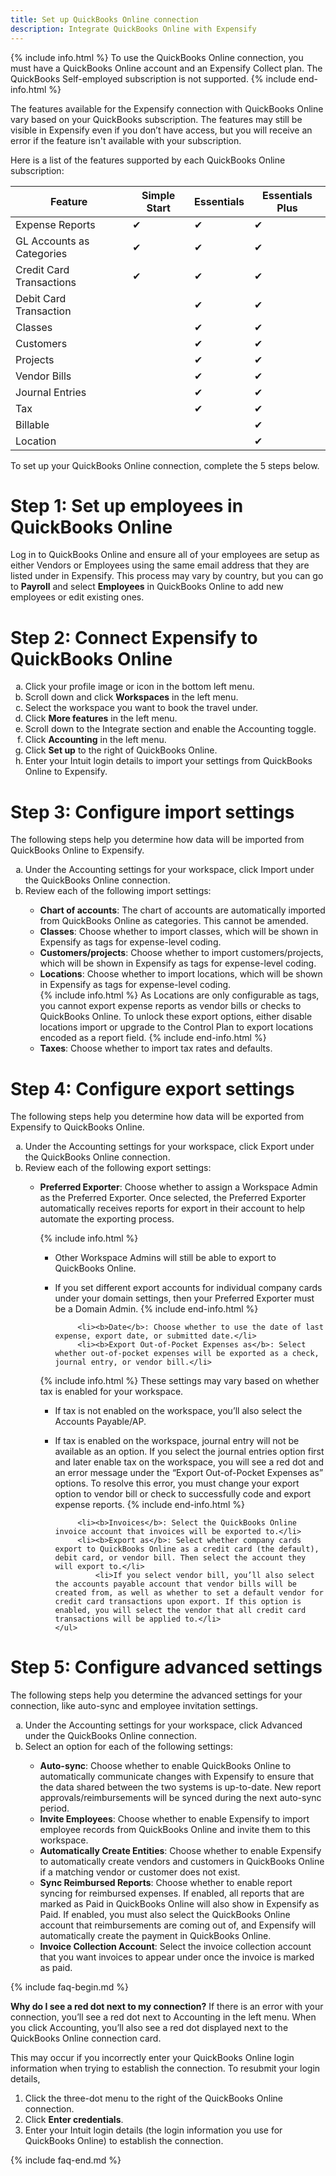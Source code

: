 ```yaml
---
title: Set up QuickBooks Online connection
description: Integrate QuickBooks Online with Expensify
---
```

<div id="new-expensify" markdown="1">

{% include info.html %}
To use the QuickBooks Online connection, you must have a QuickBooks Online account and an Expensify Collect plan. The QuickBooks Self-employed subscription is not supported.
{% include end-info.html %}

The features available for the Expensify connection with QuickBooks Online vary based on your QuickBooks subscription. The features may still be visible in Expensify even if you don’t have access, but you will receive an error if the feature isn't available with your subscription. 

Here is a list of the features supported by each QuickBooks Online subscription: 

| Feature                    | Simple Start | Essentials | Essentials Plus |
|----------------------------|--------------|------------|-----------------|
| Expense Reports            | &#10004;     | &#10004;   | &#10004;        |
| GL Accounts as Categories  | &#10004;     | &#10004;   | &#10004;        |
| Credit Card Transactions   | &#10004;     | &#10004;   | &#10004;        |
| Debit Card Transaction     |              | &#10004;   | &#10004;        |
| Classes                    |              | &#10004;   | &#10004;        |
| Customers                  |              | &#10004;   | &#10004;        |
| Projects                   |              | &#10004;   | &#10004;        |
| Vendor Bills               |              | &#10004;   | &#10004;        |
| Journal Entries            |              | &#10004;   | &#10004;        |
| Tax                        |              | &#10004;   | &#10004;        |
| Billable                   |              |            | &#10004;        |
| Location                   |              |            | &#10004;        |

To set up your QuickBooks Online connection, complete the 5 steps below.

# Step 1: Set up employees in QuickBooks Online

Log in to QuickBooks Online and ensure all of your employees are setup as either Vendors or Employees using the same email address that they are listed under in Expensify. This process may vary by country, but you can go to **Payroll** and select **Employees** in QuickBooks Online to add new employees or edit existing ones. 

# Step 2: Connect Expensify to QuickBooks Online

<ol type="a">
   <li>Click your profile image or icon in the bottom left menu.</li>
   <li>Scroll down and click <b>Workspaces</b> in the left menu.</li>
   <li>Select the workspace you want to book the travel under.</li>
   <li>Click <b>More features</b> in the left menu.</li>
   <li>Scroll down to the Integrate section and enable the Accounting toggle.</li>
   <li>Click <b>Accounting</b> in the left menu.</li>
   <li>Click <b>Set up</b> to the right of QuickBooks Online.</li>
   <li>Enter your Intuit login details to import your settings from QuickBooks Online to Expensify.</li>
</ol>

# Step 3: Configure import settings

The following steps help you determine how data will be imported from QuickBooks Online to Expensify. 

<ol type="a">
   <li>Under the Accounting settings for your workspace, click Import under the QuickBooks Online connection.</li>
   <li>Review each of the following import settings:</li>
       <ul>
           <li><b>Chart of accounts</b>: The chart of accounts are automatically imported from QuickBooks Online as categories. This cannot be amended.</li>
           <li><b>Classes</b>: Choose whether to import classes, which will be shown in Expensify as tags for expense-level coding.</li>
           <li><b>Customers/projects</b>: Choose whether to import customers/projects, which will be shown in Expensify as tags for expense-level coding.</li>
           <li><b>Locations</b>: Choose whether to import locations, which will be shown in Expensify as tags for expense-level coding.</li>
{% include info.html %}
As Locations are only configurable as tags, you cannot export expense reports as vendor bills or checks to QuickBooks Online. To unlock these export options, either disable locations import or upgrade to the Control Plan to export locations encoded as a report field.
{% include end-info.html %}
           <li><b>Taxes</b>: Choose whether to import tax rates and defaults.</li>
       </ul>
</ol>

# Step 4: Configure export settings

The following steps help you determine how data will be exported from Expensify to QuickBooks Online.

<ol type="a">
   <li>Under the Accounting settings for your workspace, click Export under the QuickBooks Online connection.</li>
   <li>Review each of the following export settings:</li>
       <ul>
           <li><b>Preferred Exporter</b>: Choose whether to assign a Workspace Admin as the Preferred Exporter. Once selected, the Preferred Exporter automatically receives reports for export in their account to help automate the exporting process.</li>  

{% include info.html %}
* Other Workspace Admins will still be able to export to QuickBooks Online. 
* If you set different export accounts for individual company cards under your domain settings, then your Preferred Exporter must be a Domain Admin.
{% include end-info.html %}

           <li><b>Date</b>: Choose whether to use the date of last expense, export date, or submitted date.</li>  
           <li><b>Export Out-of-Pocket Expenses as</b>: Select whether out-of-pocket expenses will be exported as a check, journal entry, or vendor bill.</li>  

{% include info.html %}
These settings may vary based on whether tax is enabled for your workspace. 
* If tax is not enabled on the workspace, you’ll also select the Accounts Payable/AP. 
* If tax is enabled on the workspace, journal entry will not be available as an option. If you select the journal entries option first and later enable tax on the workspace, you will see a red dot and an error message under the “Export Out-of-Pocket Expenses as” options. To resolve this error, you must change your export option to vendor bill or check to successfully code and export expense reports.
{% include end-info.html %}
 
           <li><b>Invoices</b>: Select the QuickBooks Online invoice account that invoices will be exported to.</li>  
           <li><b>Export as</b>: Select whether company cards export to QuickBooks Online as a credit card (the default), debit card, or vendor bill. Then select the account they will export to.</li>  
               <li>If you select vendor bill, you’ll also select the accounts payable account that vendor bills will be created from, as well as whether to set a default vendor for credit card transactions upon export. If this option is enabled, you will select the vendor that all credit card transactions will be applied to.</li>
      </ul>
</ol>   

# Step 5: Configure advanced settings

The following steps help you determine the advanced settings for your connection, like auto-sync and employee invitation settings.

<ol type="a">
   <li>Under the Accounting settings for your workspace, click Advanced under the QuickBooks Online connection.</li>
   <li>Select an option for each of the following settings:</li>
       <ul>
           <li><b>Auto-sync</b>: Choose whether to enable QuickBooks Online to automatically communicate changes with Expensify to ensure that the data shared between the two systems is up-to-date. New report approvals/reimbursements will be synced during the next auto-sync period.</li>    
           <li><b>Invite Employees</b>: Choose whether to enable Expensify to import employee records from QuickBooks Online and invite them to this workspace.</li>    
           <li><b>Automatically Create Entities</b>: Choose whether to enable Expensify to automatically create vendors and customers in QuickBooks Online if a matching vendor or customer does not exist.</li>    
           <li><b>Sync Reimbursed Reports</b>: Choose whether to enable report syncing for reimbursed expenses. If enabled, all reports that are marked as Paid in QuickBooks Online will also show in Expensify as Paid. If enabled, you must also select the QuickBooks Online account that reimbursements are coming out of, and Expensify will automatically create the payment in QuickBooks Online.</li>    
           <li><b>Invoice Collection Account</b>: Select the invoice collection account that you want invoices to appear under once the invoice is marked as paid.</li>    
      </ul>
</ol>

{% include faq-begin.md %}

**Why do I see a red dot next to my connection?** 
If there is an error with your connection, you’ll see a red dot next to Accounting in the left menu. When you click Accounting, you’ll also see a red dot displayed next to the QuickBooks Online connection card.

This may occur if you incorrectly enter your QuickBooks Online login information when trying to establish the connection. To resubmit your login details,
1. Click the three-dot menu to the right of the QuickBooks Online connection.
2. Click **Enter credentials**.
3. Enter your Intuit login details (the login information you use for QuickBooks Online) to establish the connection.

{% include faq-end.md %}

</div>
